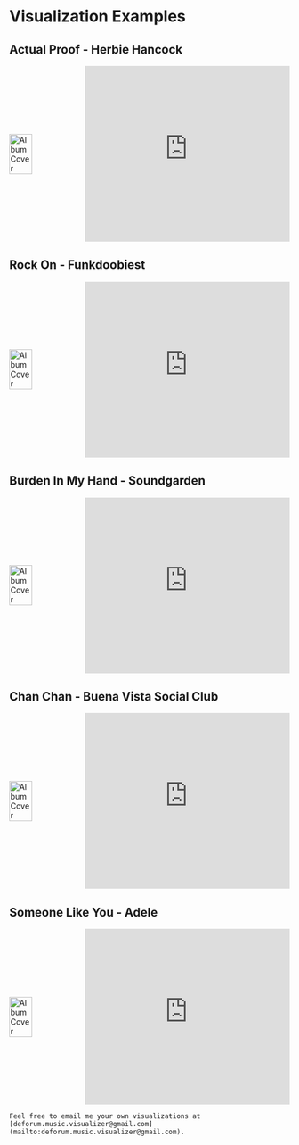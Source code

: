# Visualization Examples

<!-- First Song Example -->
<h2 style="text-align: left;">Actual Proof - Herbie Hancock</h2>

<div style="display: flex; justify-content: space-between; align-items: center;">
  <img src="../../book_images/HerbieHancock-ActualProof.jpg" alt="Album Cover" style="width: 35%; height: auto; margin-right: 20px;">
  <iframe width="560" height="315" src="https://www.youtube.com/embed/NcGaOqGIgUU?si=gxbudt1XnmhOJT1Z" title="YouTube video player" frameborder="0" allow="accelerometer; autoplay; clipboard-write; encrypted-media; gyroscope; picture-in-picture; web-share" referrerpolicy="strict-origin-when-cross-origin" allowfullscreen></iframe>
</div>

<!-- Second Song Example -->
<h2 style="text-align: left;">Rock On - Funkdoobiest</h2>

<div style="display: flex; justify-content: space-between; align-items: center;">
  <img src="../../book_images/Funkdoobiest-RockOn.jpg" alt="Album Cover" style="width: 35%; height: auto; margin-right: 20px;">
  <iframe width="560" height="315" src="https://www.youtube.com/embed/E6KCOt_inUo?si=5EvksDduXa7sQ0yh" title="YouTube video player" frameborder="0" allow="accelerometer; autoplay; clipboard-write; encrypted-media; gyroscope; picture-in-picture; web-share" referrerpolicy="strict-origin-when-cross-origin" allowfullscreen></iframe>
</div>

<!-- Third Song Example -->
<h2 style="text-align: left;">Burden In My Hand - Soundgarden</h2>

<div style="display: flex; justify-content: space-between; align-items: center;">
  <img src="../../book_images/Soundgarden-BurdenInMyHand.jpg" alt="Album Cover" style="width: 35%; height: auto; margin-right: 20px;">
  <iframe width="560" height="315" src="https://www.youtube.com/embed/lulibgHgws0?si=NtcVH9Lb_51vwmTv" title="YouTube video player" frameborder="0" allow="accelerometer; autoplay; clipboard-write; encrypted-media; gyroscope; picture-in-picture; web-share" referrerpolicy="strict-origin-when-cross-origin" allowfullscreen></iframe>
</div>

<!-- Fourth Song Example -->
<h2 style="text-align: left;">Chan Chan - Buena Vista Social Club</h2>

<div style="display: flex; justify-content: space-between; align-items: center;">
  <img src="../../book_images/BuenaVistaSocialClub-ChanChan.jpg" alt="Album Cover" style="width: 35%; height: auto; margin-right: 20px;">
  <iframe width="560" height="315" src="https://www.youtube.com/embed/RUDJoMoJpvY?si=eLt2y2B4gZIIzxQg" title="YouTube video player" frameborder="0" allow="accelerometer; autoplay; clipboard-write; encrypted-media; gyroscope; picture-in-picture; web-share" referrerpolicy="strict-origin-when-cross-origin" allowfullscreen></iframe>
</div>

<!-- Fifth Song Example -->
<h2 style="text-align: left;">Someone Like You - Adele</h2>

<div style="display: flex; justify-content: space-between; align-items: center;">
  <img src="../../book_images/Adele-SomeoneLikeYou.jpg" alt="Album Cover" style="width: 35%; height: auto; margin-right: 20px;">
  <iframe width="560" height="315" src="https://www.youtube.com/embed/GX6GnTjKPW8?si=4zaxhccbtbGfIAfo" title="YouTube video player" frameborder="0" allow="accelerometer; autoplay; clipboard-write; encrypted-media; gyroscope; picture-in-picture; web-share" referrerpolicy="strict-origin-when-cross-origin" allowfullscreen></iframe>
</div>

``` {admonition} Send your own creations
Feel free to email me your own visualizations at [deforum.music.visualizer@gmail.com](mailto:deforum.music.visualizer@gmail.com).
```